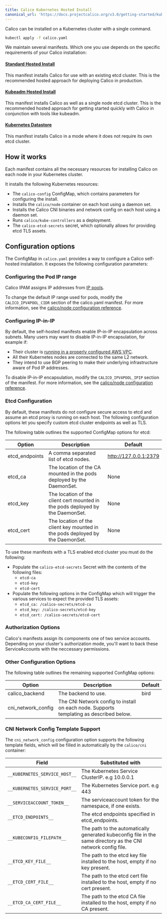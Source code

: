 ```yaml
---
title: Calico Kubernetes Hosted Install
canonical_url: 'https://docs.projectcalico.org/v3.0/getting-started/kubernetes/installation/hosted/introduction'
---
```


Calico can be installed on a Kubernetes cluster with a single command.

```bash
kubectl apply -f calico.yaml
```

We maintain several manifests.  Which one you use depends on the specific
requirements of your Calico installation:

#### [Standard Hosted Install](hosted)

This manifest installs Calico for use with an existing etcd cluster.  This is
the recommended hosted approach for deploying Calico in production.

#### [Kubeadm Hosted Install](kubeadm/)

This manifest installs Calico as well as a single node etcd cluster.  This is the recommended hosted approach
for getting started quickly with Calico in conjunction with tools like kubeadm.

#### [Kubernetes Datastore](kubernetes-datastore/)

This manifest installs Calico in a mode where it does not require its own etcd cluster.

## How it works

Each manifest contains all the necessary resources for installing Calico on each node in your Kubernetes cluster.

It installs the following Kubernetes resources:

- The `calico-config` ConfigMap, which contains parameters for configuring the install.
- Installs the `calico/node` container on each host using a daemon set.
- Installs the Calico CNI binaries and network config on each host using a daemon set.
- Runs `calico/kube-controllers` as a deployment.
- The `calico-etcd-secrets` secret, which optionally allows for providing etcd TLS assets.

## Configuration options

The ConfigMap in `calico.yaml` provides a way to configure a Calico self-hosted installation.  It exposes
the following configuration parameters:

### Configuring the Pod IP range

Calico IPAM assigns IP addresses from [IP pools]({{site.baseurl}}/{{page.version}}/reference/calicoctl/resources/ippool).

To change the default IP range used for pods, modify the `CALICO_IPV4POOL_CIDR` section of the calico.yaml manifest.  For more
information, see the [calico/node configuration reference]({{site.baseurl}}/{{page.version}}/reference/node/configuration).

### Configuring IP-in-IP

By default, the self-hosted manifests enable IP-in-IP encapsulation across subnets.  Many users may
want to disable IP-in-IP encapsulation, for example if:

- Their cluster is [running in a properly configured AWS VPC]({{site.baseurl}}/{{page.version}}/reference/public-cloud/aws).
- All their Kubernetes nodes are connected to the same L2 network.
- They intend to use BGP peering to make their underlying infrastructure aware of Pod IP addresses.

To disable IP-in-IP encapsulation, modify the `CALICO_IPV4POOL_IPIP` section of the manifest.  For more
information, see the [calico/node configuration reference]({{site.baseurl}}/{{page.version}}/reference/node/configuration).

### Etcd Configuration

By default, these manifests do not configure secure access to etcd and assume an etcd proxy is running on each host.  The following configuration
options let you specify custom etcd cluster endpoints as well as TLS.

The following table outlines the supported ConfigMap options for etcd:

| Option                 | Description    | Default
|------------------------|----------------|----------
| etcd_endpoints         | A comma separated list of etcd nodes. | http://127.0.0.1:2379
| etcd_ca                | The location of the CA mounted in the pods deployed by the DaemonSet. | None
| etcd_key               | The location of the client cert mounted in the pods deployed by the DaemonSet. | None
| etcd_cert              | The location of the client key mounted in the pods deployed by the DaemonSet. | None

To use these manifests with a TLS enabled etcd cluster you must do the following:

- Populate the `calico-etcd-secrets` Secret with the contents of the following files:
  - `etcd-ca`
  - `etcd-key`
  - `etcd-cert`
- Populate the following options in the ConfigMap which will trigger the various services to expect the provided TLS assets:
  - `etcd_ca: /calico-secrets/etcd-ca`
  - `etcd_key: /calico-secrets/etcd-key`
  - `etcd_cert: /calico-secrets/etcd-cert`

### Authorization Options

Calico's manifests assign its components one of two service accounts.
Depending on your cluster's authorization mode, you'll want to back these
ServiceAccounts with the neccessary permissions.

### Other Configuration Options

The following table outlines the remaining supported ConfigMap options:

| Option                 | Description         | Default
|------------------------|---------------------|----------
| calico_backend         | The backend to use. | bird
| cni_network_config     | The CNI Network config to install on each node.  Supports templating as described below. |

### CNI Network Config Template Support

The `cni_network_config` configuration option supports the following template fields, which will
be filled in automatically by the `calico/cni` container:

| Field                                 | Substituted with
|---------------------------------------|----------------------------------
| `__KUBERNETES_SERVICE_HOST__`         | The Kubernetes Service ClusterIP. e.g 10.0.0.1
| `__KUBERNETES_SERVICE_PORT__`         | The Kubernetes Service port. e.g 443
| `__SERVICEACCOUNT_TOKEN__`            | The serviceaccount token for the namespace, if one exists.
| `__ETCD_ENDPOINTS__`                  | The etcd endpoints specified in etcd_endpoints.
| `__KUBECONFIG_FILEPATH__`             | The path to the automatically generated kubeconfig file in the same directory as the CNI network config file.
| `__ETCD_KEY_FILE__`                   | The path to the etcd key file installed to the host, empty if no key present.
| `__ETCD_CERT_FILE__`                  | The path to the etcd cert file installed to the host, empty if no cert present.
| `__ETCD_CA_CERT_FILE__`               | The path to the etcd CA file installed to the host, empty if no CA present.
